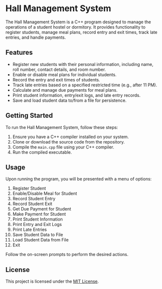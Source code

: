 # Hall Management System

The Hall Management System is a C++ program designed to manage the operations of a student hostel or dormitory. It provides functionality to register students, manage meal plans, record entry and exit times, track late entries, and handle payments.

## Features

- Register new students with their personal information, including name, roll number, contact details, and room number.
- Enable or disable meal plans for individual students.
- Record the entry and exit times of students.
- Track late entries based on a specified restricted time (e.g., after 11 PM).
- Calculate and manage due payments for meal plans.
- Print student information, entry/exit logs, and late entry records.
- Save and load student data to/from a file for persistence.

## Getting Started

To run the Hall Management System, follow these steps:

1. Ensure you have a C++ compiler installed on your system.
2. Clone or download the source code from the repository.
3. Compile the `main.cpp` file using your C++ compiler.
4. Run the compiled executable.

## Usage

Upon running the program, you will be presented with a menu of options:

1. Register Student
2. Enable/Disable Meal for Student
3. Record Student Entry
4. Record Student Exit
5. Get Due Payment for Student
6. Make Payment for Student
7. Print Student Information
8. Print Entry and Exit Logs
9. Print Late Entries
10. Save Student Data to File
11. Load Student Data from File
0. Exit

Follow the on-screen prompts to perform the desired actions.

## License

This project is licensed under the [MIT License](LICENSE).

